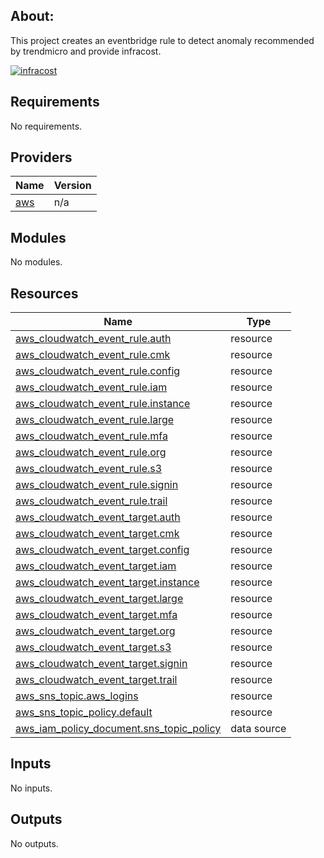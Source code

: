 ## About:
This project creates an eventbridge rule to detect anomaly recommended by trendmicro and provide infracost.

[![infracost](https://img.shields.io/endpoint?url=https://dashboard.api.infracost.io/shields/json/da52a17a-6271-4100-bc5b-5f9e78359a0e/repos/0af10a28-88e6-4a84-956f-7a723d9d4003/branch/bd4f85ba-4577-4dd3-858f-dd218d624b0d/AWS-eventbridge%2520rules)](https://dashboard.infracost.io/org/sourav53sd/repos/0af10a28-88e6-4a84-956f-7a723d9d4003?tab=settings)

## Requirements

No requirements.

## Providers

| Name | Version |
|------|---------|
| <a name="provider_aws"></a> [aws](#provider\_aws) | n/a |

## Modules

No modules.

## Resources

| Name | Type |
|------|------|
| [aws_cloudwatch_event_rule.auth](https://registry.terraform.io/providers/hashicorp/aws/latest/docs/resources/cloudwatch_event_rule) | resource |
| [aws_cloudwatch_event_rule.cmk](https://registry.terraform.io/providers/hashicorp/aws/latest/docs/resources/cloudwatch_event_rule) | resource |
| [aws_cloudwatch_event_rule.config](https://registry.terraform.io/providers/hashicorp/aws/latest/docs/resources/cloudwatch_event_rule) | resource |
| [aws_cloudwatch_event_rule.iam](https://registry.terraform.io/providers/hashicorp/aws/latest/docs/resources/cloudwatch_event_rule) | resource |
| [aws_cloudwatch_event_rule.instance](https://registry.terraform.io/providers/hashicorp/aws/latest/docs/resources/cloudwatch_event_rule) | resource |
| [aws_cloudwatch_event_rule.large](https://registry.terraform.io/providers/hashicorp/aws/latest/docs/resources/cloudwatch_event_rule) | resource |
| [aws_cloudwatch_event_rule.mfa](https://registry.terraform.io/providers/hashicorp/aws/latest/docs/resources/cloudwatch_event_rule) | resource |
| [aws_cloudwatch_event_rule.org](https://registry.terraform.io/providers/hashicorp/aws/latest/docs/resources/cloudwatch_event_rule) | resource |
| [aws_cloudwatch_event_rule.s3](https://registry.terraform.io/providers/hashicorp/aws/latest/docs/resources/cloudwatch_event_rule) | resource |
| [aws_cloudwatch_event_rule.signin](https://registry.terraform.io/providers/hashicorp/aws/latest/docs/resources/cloudwatch_event_rule) | resource |
| [aws_cloudwatch_event_rule.trail](https://registry.terraform.io/providers/hashicorp/aws/latest/docs/resources/cloudwatch_event_rule) | resource |
| [aws_cloudwatch_event_target.auth](https://registry.terraform.io/providers/hashicorp/aws/latest/docs/resources/cloudwatch_event_target) | resource |
| [aws_cloudwatch_event_target.cmk](https://registry.terraform.io/providers/hashicorp/aws/latest/docs/resources/cloudwatch_event_target) | resource |
| [aws_cloudwatch_event_target.config](https://registry.terraform.io/providers/hashicorp/aws/latest/docs/resources/cloudwatch_event_target) | resource |
| [aws_cloudwatch_event_target.iam](https://registry.terraform.io/providers/hashicorp/aws/latest/docs/resources/cloudwatch_event_target) | resource |
| [aws_cloudwatch_event_target.instance](https://registry.terraform.io/providers/hashicorp/aws/latest/docs/resources/cloudwatch_event_target) | resource |
| [aws_cloudwatch_event_target.large](https://registry.terraform.io/providers/hashicorp/aws/latest/docs/resources/cloudwatch_event_target) | resource |
| [aws_cloudwatch_event_target.mfa](https://registry.terraform.io/providers/hashicorp/aws/latest/docs/resources/cloudwatch_event_target) | resource |
| [aws_cloudwatch_event_target.org](https://registry.terraform.io/providers/hashicorp/aws/latest/docs/resources/cloudwatch_event_target) | resource |
| [aws_cloudwatch_event_target.s3](https://registry.terraform.io/providers/hashicorp/aws/latest/docs/resources/cloudwatch_event_target) | resource |
| [aws_cloudwatch_event_target.signin](https://registry.terraform.io/providers/hashicorp/aws/latest/docs/resources/cloudwatch_event_target) | resource |
| [aws_cloudwatch_event_target.trail](https://registry.terraform.io/providers/hashicorp/aws/latest/docs/resources/cloudwatch_event_target) | resource |
| [aws_sns_topic.aws_logins](https://registry.terraform.io/providers/hashicorp/aws/latest/docs/resources/sns_topic) | resource |
| [aws_sns_topic_policy.default](https://registry.terraform.io/providers/hashicorp/aws/latest/docs/resources/sns_topic_policy) | resource |
| [aws_iam_policy_document.sns_topic_policy](https://registry.terraform.io/providers/hashicorp/aws/latest/docs/data-sources/iam_policy_document) | data source |

## Inputs

No inputs.

## Outputs

No outputs.
